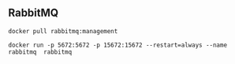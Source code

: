 ## RabbitMQ

```shell
docker pull rabbitmq:management 
```

```shell
docker run -p 5672:5672 -p 15672:15672 --restart=always --name rabbitmq  rabbitmq
```


